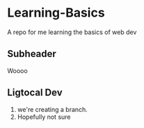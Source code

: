 # Learning-Basics
A repo for me learning the basics of web dev 

## Subheader

Woooo

## Ligtocal Dev
1. we're creating a branch.
2. Hopefully
not sure
